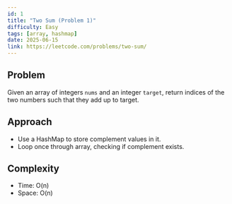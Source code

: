 ```yaml
---
id: 1
title: "Two Sum (Problem 1)"
difficulty: Easy
tags: [array, hashmap]
date: 2025-06-15
link: https://leetcode.com/problems/two-sum/
---
```


## Problem

Given an array of integers `nums` and an integer `target`, return indices of the two numbers such that they add up to target.

## Approach

- Use a HashMap to store complement values in it.
- Loop once through array, checking if complement exists.

## Complexity

- Time: O(n)
- Space: O(n)
